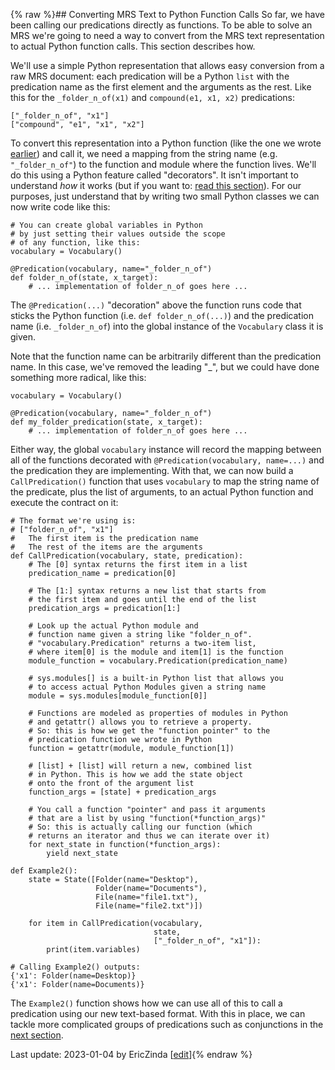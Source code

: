 {% raw %}## Converting MRS Text to Python Function Calls
So far, we have been calling our predications directly as functions. To be able to solve an MRS we're going to need a way to convert from the MRS text representation to actual Python function calls. This section describes how.

We'll use a simple Python representation that allows easy conversion from a raw MRS document: each predication will be a Python `list` with the predication name as the first element and the arguments as the rest. Like this for the `_folder_n_of(x1)` and `compound(e1, x1, x2)` predications:
```
["_folder_n_of", "x1"]
["compound", "e1", "x1", "x2"]
```

To convert this representation into a Python function (like the one we wrote [earlier](https://blog.inductorsoftware.com/docsproto/howto/devhowto/devhowtoImplementPredication)) and call it, we need a mapping from the string name (e.g. `"_folder_n_of"`) to the function and module where the function lives. We'll do this using a Python feature called "decorators". It isn't important to understand *how* it works (but if you want to: [read this section](https://blog.inductorsoftware.com/docsproto/howto/devhowto/devhowtoPythonDecorators)). For our purposes, just understand that by writing two small Python classes we can now write code like this:
```
# You can create global variables in Python
# by just setting their values outside the scope
# of any function, like this:
vocabulary = Vocabulary()

@Predication(vocabulary, name="_folder_n_of")
def folder_n_of(state, x_target):
    # ... implementation of folder_n_of goes here ...
```

The `@Predication(...)` "decoration" above the function runs code that sticks the Python function (i.e. `def folder_n_of(...)`) and the predication name (i.e. `_folder_n_of`) into the global instance of the `Vocabulary` class it is given. 

Note that the function name can be arbitrarily different than the predication name. In this case, we've removed the leading "_", but we could have done something more radical, like this:

```
vocabulary = Vocabulary()

@Predication(vocabulary, name="_folder_n_of")
def my_folder_predication(state, x_target):
    # ... implementation of folder_n_of goes here ...
```

Either way, the global `vocabulary` instance will record the mapping between all of the functions decorated with `@Predication(vocabulary, name=...)` and the predication they are implementing. With that, we can now build a `CallPredication()` function that uses `vocabulary` to map the string name of the predicate, plus the list of arguments, to an actual Python function and execute the contract on it:

```
# The format we're using is:
# ["folder_n_of", "x1"]
#   The first item is the predication name
#   The rest of the items are the arguments
def CallPredication(vocabulary, state, predication):
    # The [0] syntax returns the first item in a list
    predication_name = predication[0]

    # The [1:] syntax returns a new list that starts from
    # the first item and goes until the end of the list
    predication_args = predication[1:]

    # Look up the actual Python module and
    # function name given a string like "folder_n_of".
    # "vocabulary.Predication" returns a two-item list,
    # where item[0] is the module and item[1] is the function
    module_function = vocabulary.Predication(predication_name)

    # sys.modules[] is a built-in Python list that allows you
    # to access actual Python Modules given a string name
    module = sys.modules[module_function[0]]

    # Functions are modeled as properties of modules in Python
    # and getattr() allows you to retrieve a property.
    # So: this is how we get the "function pointer" to the
    # predication function we wrote in Python
    function = getattr(module, module_function[1])

    # [list] + [list] will return a new, combined list
    # in Python. This is how we add the state object
    # onto the front of the argument list
    function_args = [state] + predication_args

    # You call a function "pointer" and pass it arguments
    # that are a list by using "function(*function_args)"
    # So: this is actually calling our function (which
    # returns an iterator and thus we can iterate over it)
    for next_state in function(*function_args):
        yield next_state

def Example2():
    state = State([Folder(name="Desktop"),
                   Folder(name="Documents"),
                   File(name="file1.txt"),
                   File(name="file2.txt")])

    for item in CallPredication(vocabulary,
                                state,
                                ["_folder_n_of", "x1"]):
        print(item.variables)

# Calling Example2() outputs:
{'x1': Folder(name=Desktop)}
{'x1': Folder(name=Documents)}
```

The `Example2()` function shows how we can use all of this to call a predication using our new text-based format. With this in place, we can tackle more complicated groups of predications such as conjunctions in the [next section](https://blog.inductorsoftware.com/docsproto/howto/devhowto/devhowtoConjunctions).

Last update: 2023-01-04 by EricZinda [[edit](https://github.com/ericzinda/Perplexity/edit/main/docs/devhowto/devhowtoMRSToPython.md)]{% endraw %}
